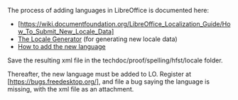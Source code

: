 The process of adding languages in LibreOffice is documented here:

* [https://wiki.documentfoundation.org/LibreOffice_Localization_Guide/How_To_Submit_New_Locale_Data]
* [The Locale Generator](http://www.it46.se/localegen/select_lang.php) (for generating new locale data)
* [How to add the new language](https://wiki.documentfoundation.org/LibreOffice_Localization_Guide)

Save the resulting xml file  in the techdoc/proof/spelling/hfst/locale folder.

Thereafter, the new language must be added to LO. Register at
[https://bugs.freedesktop.org/], and file a bug saying the language is missing,
with the xml file as an attachment.
